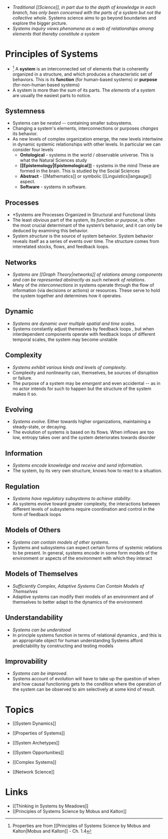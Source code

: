 * *Traditional [[Science]], in part due to the depth of knowledge in each branch, has only been concerned with the parts of a system but not the collective whole*. Systems science aims to go beyond boundaries and explore the bigger picture.  
* *Systems inquiry views phenomena as a web of relationships among elements that thereby constitute a system*


# Principles of Systems 
* [^1] A **system** is an interconnected set of elements that is coherently organized in a structure, and which produces a characteristic set of behaviors. This is its **function** (for human-based systems) or **purpose** (for-non-human based systems)
* A system is more than the sum of its parts. The *elements* of a system are usually the easiest parts to notice.

[^1]: Properties are from [[Principles of Systems Science by Mobus and Kalton|Mobus and Kalton]] - Ch. 1.4
## Systemness
* Systems can be *nested* -- containing smaller subsystems. 
* Changing a system's elements, interconnections or purposes *changes* its behavior.
* As new levels of complex organization emerge, the new levels intertwine in dynamic systemic relationships with other levels. In particular we can consider four levels 
	* **Ontological** - systems in the world / observable universe. This is what the Natural Sciences study 
	* **[[Epistemology|Epistemological]]** - systems in the mind  These are formed in the brain. This is studied by the Social Sciences
	* **Abstract** - [[Mathematics]] or symbolic [[Linguistics|langauge]] aspect. 
	* **Software** -  systems in software.

## Processes 
* *Systems are Processes Organized in Structural and Functional Units
* The least obvious part of the system, its *function or purpose*, is often the most crucial determinant of the system’s behavior, and it can only be deduced by examining this behavior. 
* System *structure* is the source of system behavior. System behavior reveals itself as a series of events over time. The structure comes from interrelated stocks, flows, and feedback loops.

## Networks 
* *Systems are [[Graph Theory|networks]] of relations among components and can be represented abstractly as such network of relations*. 
* Many of the *interconnections* in systems operate through the flow of information (via decisions or actions) or resources. These serve to hold the system together and determines how it operates. 

## Dynamic 
* *Systems are dynamic over multiple spatial and time scales*. 
* Systems constantly adjust themselves by feedback loops , but when interdependent components operate with feedback loops of different temporal scales, the system may become unstable

## Complexity 
* *Systems exhibit various kinds and levels of complexity*. 
* Complexity and nonlinearity can, themselves, be sources of disruption or failure.
* The purpose of a system may be *emergent* and even accidental -- as in no actor intends for such to happen but the structure of the system makes it so. 

## Evolving 
* *Systems evolve*. Either towards higher organizations, maintaining a steady-state, or decaying.
* The evolution of systems is based on its flows. When inflows are too low, entropy takes over and the system deteriorates towards disorder 

## Information 
* *Systems encode knowledge and receive and send information*. 
* The system, by its very own structure, knows how to react to a situation.

## Regulation 
* *Systems have regulatory subsystems to achieve stability*. 
* As systems evolve toward greater complexity, the interactions between different levels of subsystems require coordination and control in the form of feedback loops

## Models of Others 
* *Systems can contain models of other systems*. 
* Systems and subsystems can expect certain forms of systemic relations to be present. In general, systems encode in some form models of the environment or aspects of the environment with which they interact

## Models of Themselves 
* *Sufficiently Complex, Adaptive Systems Can Contain Models of Themselves*
* Adaptive systems can modify their models of an environment and of themselves to better adapt to the dynamics of the environment 

## Understandability 
* *Systems can be understood* 
* In principle systems function in terms of relational dynamics , and this is an appropriate object for human understanding Systems afford predictability by constructing and testing models 

## Improvability 
* *Systems can be improved*. 
* Systems account of evolution will have to take up the question of when and how causal functioning gets to the condition where the operation of the system can be observed to aim selectively at some kind of result.
# Topics 
* [[System Dynamics]]
* [[Properties of Systems]]
* [[System Archetypes]]
* [[System Opportunities]]

* [[Complex Systems]]
* [[Network Science]]

# Links 
* [[Thinking in Systems by Meadows]]
* [[Principles of Systems Science by Mobus and Kalton]]
